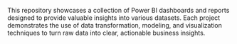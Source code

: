 This repository showcases a collection of Power BI dashboards and reports designed to provide valuable insights into various datasets. Each project demonstrates the use of data transformation, modeling, and visualization techniques to turn raw data into clear, actionable business insights.
